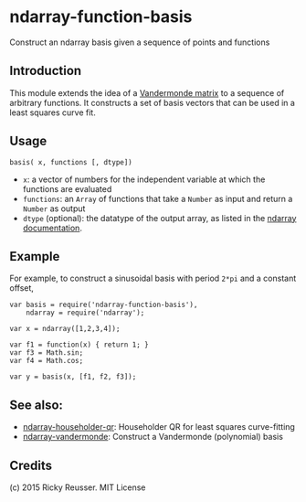 # ndarray-function-basis

Construct an ndarray basis given a sequence of points and functions

## Introduction

This module extends the idea of a [Vandermonde matrix](http://en.wikipedia.org/wiki/Vandermonde_matrix) to a sequence of arbitrary functions. It constructs a set of basis vectors that can be used in a least squares curve fit.

## Usage

`basis( x, functions [, dtype])`

- `x`: a vector of numbers for the independent variable at which the functions are evaluated
- `functions`: an `Array` of functions that take a `Number` as input and return a `Number` as output
- `dtype` (optional): the datatype of the output array, as listed in the [ndarray documentation](https://www.npmjs.com/package/ndarray).


## Example

For example, to construct a sinusoidal basis with period `2*pi` and a constant offset,

```
var basis = require('ndarray-function-basis'),
    ndarray = require('ndarray');

var x = ndarray([1,2,3,4]);

var f1 = function(x) { return 1; }
var f3 = Math.sin;
var f4 = Math.cos;

var y = basis(x, [f1, f2, f3]);
```

## See also:

- [ndarray-householder-qr](https://www.npmjs.com/package/ndarray-householder-qr): Householder QR for least squares curve-fitting
- [ndarray-vandermonde](https://www.npmjs.com/package/ndarray-vandermonde): Construct a Vandermonde (polynomial) basis

## Credits
(c) 2015 Ricky Reusser. MIT License
